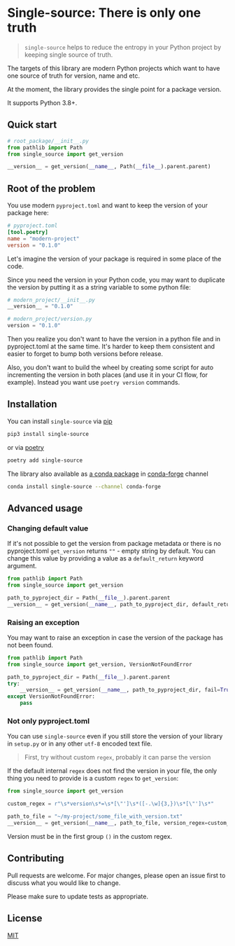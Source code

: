 # Single-source: There is only one truth
> `single-source` helps to reduce the entropy in your Python project by keeping
> single source of truth.

The targets of this library are modern Python projects which want to have
one source of truth for version, name and etc.

At the moment, the library provides the single point for a package version.

It supports Python 3.8+.

## Quick start

```python
# root_package/__init__.py
from pathlib import Path
from single_source import get_version

__version__ = get_version(__name__, Path(__file__).parent.parent)
```

## Root of the problem

You use modern `pyproject.toml` and want to keep the version of your package
here:
```toml
# pyproject.toml
[tool.poetry]
name = "modern-project"
version = "0.1.0"
```

Let's imagine the version of your package is required in some place of the code.

Since you need the version in your Python code, you may want to duplicate the version by putting it as a string variable to some python file:
```python
# modern_project/__init__.py
__version__ = "0.1.0"

# modern_project/version.py
version = "0.1.0"
```

Then you realize you don't want to have the version in a python file and in pyproject.toml at the same time. It's harder to keep them consistent and easier to forget to bump both versions before release.

Also, you don't want to build the wheel by creating some script for auto incrementing the version in both places (and use it in your CI flow, for example). Instead you want use `poetry version` commands.

## Installation
You can install `single-source` via [pip](https://pip.pypa.io/en/stable/)
```bash
pip3 install single-source
```

or via [poetry](https://python-poetry.org/docs/#installation)
```bash
poetry add single-source
```

The library also available as
[a conda package](https://docs.conda.io/projects/conda/en/latest/) in
[conda-forge](https://anaconda.org/conda-forge/repo) channel
```bash
conda install single-source --channel conda-forge
```

## Advanced usage
### Changing default value
If it's not possible to get the version from package metadata or
there is no pyproject.toml `get_version` returns `""` - empty string by default.
You can change this value by providing a value as a `default_return` keyword argument.

```python
from pathlib import Path
from single_source import get_version

path_to_pyproject_dir = Path(__file__).parent.parent
__version__ = get_version(__name__, path_to_pyproject_dir, default_return=None)
```

### Raising an exception
You may want to raise an exception in case the version of the package
has not been found.
```python
from pathlib import Path
from single_source import get_version, VersionNotFoundError

path_to_pyproject_dir = Path(__file__).parent.parent
try:
    __version__ = get_version(__name__, path_to_pyproject_dir, fail=True)
except VersionNotFoundError:
    pass
```


### Not only pyproject.toml
You can use `single-source` even if you still store the version of your library
in `setup.py` or in any other `utf-8` encoded text file.

>First, try without custom `regex`, probably it can parse the version

If the default internal `regex` does not find the version in your file,
the only thing you need to provide is a custom `regex` to `get_version`:
```python
from single_source import get_version

custom_regex = r"\s*version\s*=\s*[\"']\s*([-.\w]{3,})\s*[\"']\s*"

path_to_file = "~/my-project/some_file_with_version.txt"
__version__ = get_version(__name__, path_to_file, version_regex=custom_regex)
```
Version must be in the first group `()` in the custom regex.

## Contributing
Pull requests are welcome. For major changes, please open an issue first to
discuss what you would like to change.

Please make sure to update tests as appropriate.

## License
[MIT](https://choosealicense.com/licenses/mit/)
